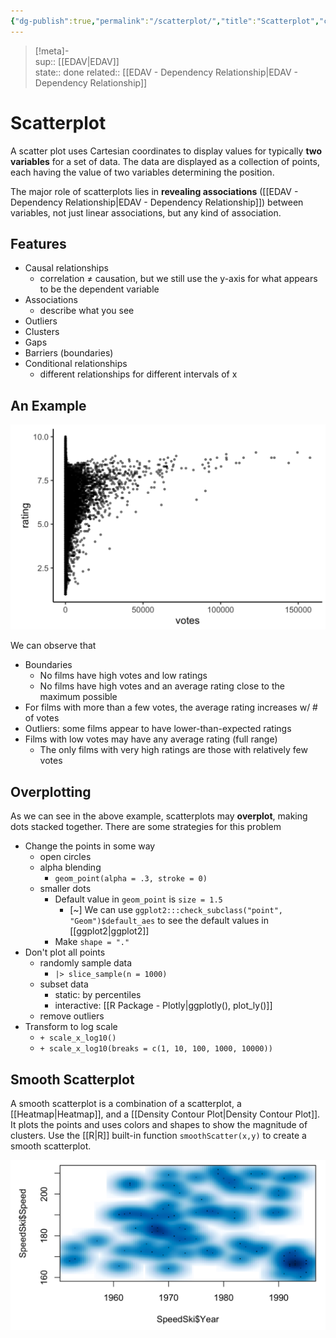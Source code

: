 ```yaml
---
{"dg-publish":true,"permalink":"/scatterplot/","title":"Scatterplot","created":"2022-10-12T23:24:08","updated":"2022-12-11T20:14:21"}
---
```


> [!meta]-  
sup:: [[EDAV\|EDAV]]  
state:: done
related:: [[EDAV - Dependency Relationship\|EDAV - Dependency Relationship]]  

# Scatterplot

A scatter plot uses Cartesian coordinates to display values for typically **two variables** for a set of data. The data are displayed as a collection of points, each having the value of two variables determining the position.

The major role of scatterplots lies in **revealing associations** ([[EDAV - Dependency Relationship\|EDAV - Dependency Relationship]]) between variables, not just linear associations, but any kind of association.

## Features

- Causal relationships
    - correlation ≠ causation, but we still use the y-axis for what appears to be the dependent variable
- Associations
    - describe what you see
- Outliers
- Clusters
- Gaps
- Barriers (boundaries)
- Conditional relationships
    - different relationships for different intervals of x

## An Example

![ggplot2movies: rating vs. votes (y ~ x)](https://raw.githubusercontent.com/zcysxy/Figurebed/master/img/20221012233459.png)

We can observe that

- Boundaries
    - No films have high votes and low ratings
    - No films have high votes and an average rating close to the maximum possible
- For films with more than a few votes, the average rating increases w/ # of votes
- Outliers: some films appear to have lower-than-expected ratings
- Films with low votes may have any average rating (full range)
    - The only films with very high ratings are those with relatively few votes

## Overplotting

As we can see in the above example, scatterplots may **overplot**, making dots stacked together. There are some strategies for this problem

- Change the points in some way
    - open circles
    - alpha blending
        - `geom_point(alpha = .3, stroke = 0)`
    - smaller dots
        - Default value in `geom_point` is `size = 1.5`
            - [~] We can use `ggplot2:::check_subclass("point", "Geom")$default_aes` to see the default values in [[ggplot2\|ggplot2]]
        - Make `shape = "."`
- Don't plot all points
    - randomly sample data
        - `|> slice_sample(n = 1000)`
    - subset data
        - static: by percentiles
        - interactive: [[R Package - Plotly\|ggplotly(), plot_ly()]]
    - remove outliers
- Transform to log scale
    - `+ scale_x_log10()`
    - `+ scale_x_log10(breaks = c(1, 10, 100, 1000, 10000))`

## Smooth Scatterplot

A smooth scatterplot is a combination of a scatterplot, a [[Heatmap\|Heatmap]], and a [[Density Contour Plot\|Density Contour Plot]]. It plots the points and uses colors and shapes to show the magnitude of clusters. Use the [[R\|R]] built-in function `smoothScatter(x,y)` to create a smooth scatterplot.

![](https://raw.githubusercontent.com/zcysxy/Figurebed/master/img/20221013010542.png)
